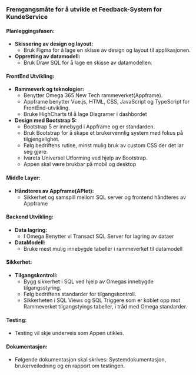 ### Fremgangsmåte for å utvikle et Feedback-System for KundeService

#### Planleggingsfasen:

- **Skissering av design og layout:**
  - Bruk Figma for å lage en skisse av design og layout til applikasjonen.
- **Oppretting av datamodell:**
  - Bruk Draw SQL for å lage en skisse av datamodellen.

#### FrontEnd Utvikling:

- **Rammeverk og teknologier:**
  - Benytter Omega 365 New Tech rammeverket(Appframe).
  - Appframe benytter Vue.js, HTML, CSS, JavaScript og TypeScript for FrontEnd-utvikling.
  - Bruke HighCharts til å lage Diagramer i dashbordet
- **Design med Bootstrap 5:**
  - Bootstrap 5 er innebygd i Appframe og er standarden.
  - Bruk Bootstrap for å skape et brukervennlig system med fokus på tilgjengelighet.
  - Følg bedriftens rutine, minst mulig bruk av custom CSS der det lar seg gjøre.
  - Ivareta Universel Utforming ved hjelp av Bootstrap.
  - Appen skal være brukbar på mobil og desktop

#### Middle Layer:

- **Håndteres av Appframe(APIet):**
  - Sikkerhet og samspill mellom SQL server og frontend håndteres av Appframe

#### Backend Utvikling:

- **Data lagring:**
  - I Omega Benytter vi Transact SQL Server for lagring av dataer
- **DataModell:**
  - Bruke mest mulig innebygde tabeller i rammeverket til datamodell   

#### Sikkerhet:

- **Tilgangskontroll:**
  - Bygg sikkerhet i SQL ved hjelp av Omegas innebygde tilgangsstyring.
  - Følg bedriftens standarder for tilgangskontroll.
  - Sikkerheten i SQL Views og SQL Triggere som er koblet opp mot Rammeverket tilgangstyings tabeller, i tråd med Omega standarder.

#### Testing:
- Testing vil skje underveis som Appen utikles.

#### Dokumentasjon:
- Følgende dokumentasjon skal skrives: Systemdokumentasjon, brukerveiledning og en rapport om testingen.

